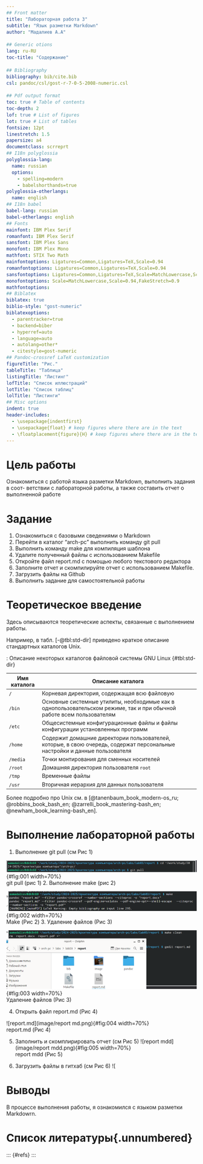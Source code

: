```yaml
---
## Front matter
title: "Лабораторная работа 3"
subtitle: "Язык разметки Markdown"
author: "Мадалиев А.А"

## Generic otions
lang: ru-RU
toc-title: "Содержание"

## Bibliography
bibliography: bib/cite.bib
csl: pandoc/csl/gost-r-7-0-5-2008-numeric.csl

## Pdf output format
toc: true # Table of contents
toc-depth: 2
lof: true # List of figures
lot: true # List of tables
fontsize: 12pt
linestretch: 1.5
papersize: a4
documentclass: scrreprt
## I18n polyglossia
polyglossia-lang:
  name: russian
  options:
	- spelling=modern
	- babelshorthands=true
polyglossia-otherlangs:
  name: english
## I18n babel
babel-lang: russian
babel-otherlangs: english
## Fonts
mainfont: IBM Plex Serif
romanfont: IBM Plex Serif
sansfont: IBM Plex Sans
monofont: IBM Plex Mono
mathfont: STIX Two Math
mainfontoptions: Ligatures=Common,Ligatures=TeX,Scale=0.94
romanfontoptions: Ligatures=Common,Ligatures=TeX,Scale=0.94
sansfontoptions: Ligatures=Common,Ligatures=TeX,Scale=MatchLowercase,Scale=0.94
monofontoptions: Scale=MatchLowercase,Scale=0.94,FakeStretch=0.9
mathfontoptions:
## Biblatex
biblatex: true
biblio-style: "gost-numeric"
biblatexoptions:
  - parentracker=true
  - backend=biber
  - hyperref=auto
  - language=auto
  - autolang=other*
  - citestyle=gost-numeric
## Pandoc-crossref LaTeX customization
figureTitle: "Рис."
tableTitle: "Таблица"
listingTitle: "Листинг"
lofTitle: "Список иллюстраций"
lotTitle: "Список таблиц"
lolTitle: "Листинги"
## Misc options
indent: true
header-includes:
  - \usepackage{indentfirst}
  - \usepackage{float} # keep figures where there are in the text
  - \floatplacement{figure}{H} # keep figures where there are in the text
---
```


# Цель работы

Ознакомиться с работой языка разметки Markdown, выполнить задания в соот-
ветствии с лабораторной работы, а также составить отчет о выполненной работе

# Задание

1. Ознакомиться с базовыми сведениями о Markdown
2. Перейти в каталог “arch-pc” выполнить команду git pull
3. Выполнить команду make для компиляция шаблона
4. Удалите полученный файлы с использованием Makefile
5. Откройте файл report.md c помощью любого текстового редактора
6. Заполните отчет и скомпилируйте отчет с использованием Makefile.
7. Загрузить файлы на Github
8. Выполнить задание для самостоятельной работы
# Теоретическое введение

Здесь описываются теоретические аспекты, связанные с выполнением работы.

Например, в табл. [-@tbl:std-dir] приведено краткое описание стандартных каталогов Unix.

: Описание некоторых каталогов файловой системы GNU Linux {#tbl:std-dir}

| Имя каталога | Описание каталога                                                                                                          |
|--------------|----------------------------------------------------------------------------------------------------------------------------|
| `/`          | Корневая директория, содержащая всю файловую                                                                               |
| `/bin `      | Основные системные утилиты, необходимые как в однопользовательском режиме, так и при обычной работе всем пользователям     |
| `/etc`       | Общесистемные конфигурационные файлы и файлы конфигурации установленных программ                                           |
| `/home`      | Содержит домашние директории пользователей, которые, в свою очередь, содержат персональные настройки и данные пользователя |
| `/media`     | Точки монтирования для сменных носителей                                                                                   |
| `/root`      | Домашняя директория пользователя  `root`                                                                                   |
| `/tmp`       | Временные файлы                                                                                                            |
| `/usr`       | Вторичная иерархия для данных пользователя                                                                                 |

Более подробно про Unix см. в [@tanenbaum_book_modern-os_ru; @robbins_book_bash_en; @zarrelli_book_mastering-bash_en; @newham_book_learning-bash_en].

# Выполнение лабораторной работы

1. Выполнение git pull (см Рис 1)

![git pull](image/hgh.png){#fig:001 width=70%}    
git pull (рис 1)
2. Выполнение make (рис 2)

![Make](image/make.png){#fig:002 width=70%}    
Make (Рис 2)
3. Удаление файлов (Рис 3)

![Удаление файлов](image/delete.png){#fig:003 width=70%}    
Удаление файлов (Рис 3)

4. Открыть файл report.md (Рис 4)

![report.md](image/report md.png){#fig:004 width=70%}    
report.md (Рис 4)

5. Заполнить и скомплирировать отчет (см Рис 5)
![report mdd](image/report mdd.png){#fig:005 width=70%}    
report mdd (Рис 5)

6. Загрузить файлы в гитхаб (см Рис 6)
![


# Выводы

В процессе выполнения работы, я ознакомился с языком разметки Markdowrn.

# Список литературы{.unnumbered}

::: {#refs}
:::
